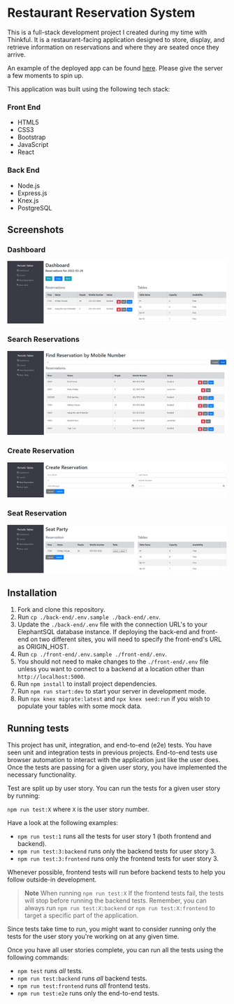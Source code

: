 # Restaurant Reservation System

This is a full-stack development project I created during my time with Thinkful. It is a restaurant-facing application designed to store, display, and retrieve information on reservations and where they are seated once they arrive.

An example of the deployed app can be found [here](https://sobran-reservation-frontend.herokuapp.com/dashboard). Please give the server a few moments to spin up.

This application was built using the following tech stack:
### Front End
* HTML5
* CSS3
* Bootstrap
* JavaScript
* React
### Back End
* Node.js
* Express.js
* Knex.js
* PostgreSQL


## Screenshots
### Dashboard
![dashboard](/images/Dashboard.png)
### Search Reservations
![search](/images/Search.png)
### Create Reservation
![create](/images/Create.png)
### Seat Reservation
![seat](/images/Seat.png)

## Installation

1. Fork and clone this repository.
1. Run `cp ./back-end/.env.sample ./back-end/.env`.
1. Update the `./back-end/.env` file with the connection URL's to your ElephantSQL database instance. If deploying the back-end and front-end on two different sites, you will need to specify the front-end's URL as ORIGIN_HOST.
1. Run `cp ./front-end/.env.sample ./front-end/.env`.
1. You should not need to make changes to the `./front-end/.env` file unless you want to connect to a backend at a location other than `http://localhost:5000`.
1. Run `npm install` to install project dependencies.
1. Run `npm run start:dev` to start your server in development mode.
1. Run `npx knex migrate:latest` and `npx knex seed:run` if you wish to populate your tables with some mock data.

## Running tests

This project has unit, integration, and end-to-end (e2e) tests. You have seen unit and integration tests in previous projects.
End-to-end tests use browser automation to interact with the application just like the user does.
Once the tests are passing for a given user story, you have implemented the necessary functionality.

Test are split up by user story. You can run the tests for a given user story by running:

`npm run test:X` where `X` is the user story number.

Have a look at the following examples:

- `npm run test:1` runs all the tests for user story 1 (both frontend and backend).
- `npm run test:3:backend` runs only the backend tests for user story 3.
- `npm run test:3:frontend` runs only the frontend tests for user story 3.

Whenever possible, frontend tests will run before backend tests to help you follow outside-in development.

> **Note** When running `npm run test:X` If the frontend tests fail, the tests will stop before running the backend tests. Remember, you can always run `npm run test:X:backend` or `npm run test:X:frontend` to target a specific part of the application.

Since tests take time to run, you might want to consider running only the tests for the user story you're working on at any given time.

Once you have all user stories complete, you can run all the tests using the following commands:

- `npm test` runs _all_ tests.
- `npm run test:backend` runs _all_ backend tests.
- `npm run test:frontend` runs _all_ frontend tests.
- `npm run test:e2e` runs only the end-to-end tests.